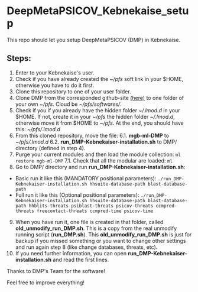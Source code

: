 # DeepMetaPSICOV_Kebnekaise_setup
This repo should let you setup DeepMetaPSICOV (DMP) in Kebnekaise.

## Steps:
1. Enter to your Kebnekaise's user.
2. Check if you have already created the *~/pfs* soft link in your $HOME, otherwise you have to do it first.
3. Clone this repository to one of your user folder.
4. Clone DMP from the corresponded github-site [(here)](https://github.com/psipred/DeepMetaPSICOV) to one folder of your own *~/pfs*. Cloud be *~/pfs/softwares/<YOUR-PATH>*.
5. Check if you if you already have the hidden folder *~/.lmod.d* in your $HOME. If not, create it in your *~/pfs* the hidden folder *~/.lmod.d*, otherwise move it from $HOME to *~/pfs*. At the end, you should have this: *~/pfs/.lmod.d*
6. From this cloned repository, move the file:
  6.1. **mgb-ml-DMP** to *~/pfs/.lmod.d*
  6.2. **run_DMP-Kebnekaiser-installation.sh** to DMP/ directory (defined in step 4).
7. Purge your current modules and then load the module collection: `ml restore mgb-ml-DMP`
  7.1. Check that all the modular are loaded: `ml`
8. Go to DMP/ directory and run **run_DMP-Kebnekaiser-installation.sh**:
  - Basic run it like this (MANDATORY positional parameters):
  `./run_DMP-Kebnekaiser-installation.sh hhsuite-database-path blast-database-path`
  - Full run it like this (Optional positional parameters):
  `./run_DMP-Kebnekaiser-installation.sh hhsuite-database-path blast-database-path hhblits-threats psiblast-threats psicov-threats ccmpred-threats freecontact-threats ccmpred-time psicov-time`
9. When you have run it, one file is created in that folder, called **old_unmodify_run_DMP.sh**. This is a copy from the real unmodify running script (**run_DMP.sh**). This **old_unmodify_run_DMP.sh** is just for backup if you missed something or you want to change other settings and run again step 8 (like change databases, threats, etc).
10. If you need further information, you can open **run_DMP-Kebnekaiser-installation.sh** and read the first lines.

Thanks to DMP's Team for the software!

Feel free to improve everything!


